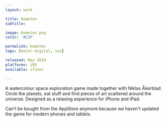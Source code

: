```yaml
---
layout: work

title: Kometen
subtitle:

image: Kometen.png
color: '#C3F'

permalink: kometen
tags: [major-digital, ios]

released: May 2010
platforms: iOS
available: iTunes

---
```


A watercolour space exploration game made together with Niklas Åkerblad. Circle the planets, eat stuff and find pieces of art scattered around the universe. Designed as a relaxing experience for iPhone and iPad.

Can't be bought from the AppStore anymore because we haven't updated the game for modern phones and tablets.
